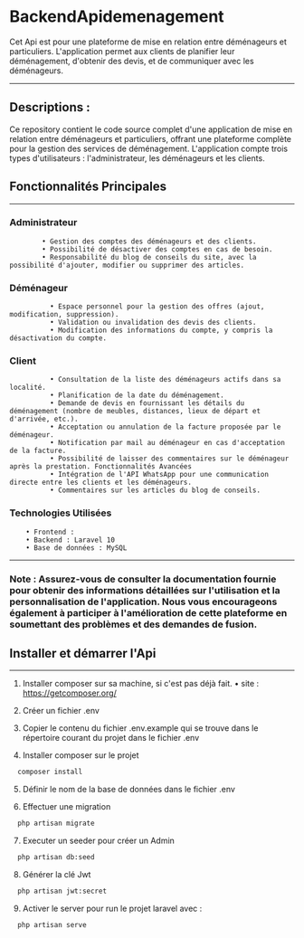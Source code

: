 
# BackendApidemenagement

Cet Api est pour une plateforme de mise en relation entre déménageurs et particuliers. L'application permet aux clients de planifier leur déménagement, d'obtenir des devis, et de communiquer avec les déménageurs.
______________________________________________________________________________________________________________________________________________________________________________________



## Descriptions : 

Ce repository contient le code source complet d'une application de mise en relation entre déménageurs et particuliers, offrant une plateforme complète pour la gestion des services de déménagement. L'application compte trois types d'utilisateurs : l'administrateur, les déménageurs et les clients. 
## Fonctionnalités Principales 
_________________________________
### Administrateur 
            • Gestion des comptes des déménageurs et des clients. 
            • Possibilité de désactiver des comptes en cas de besoin. 
            • Responsabilité du blog de conseils du site, avec la possibilité d'ajouter, modifier ou supprimer des articles. 
  ### Déménageur 
              • Espace personnel pour la gestion des offres (ajout, modification, suppression). 
              • Validation ou invalidation des devis des clients. 
              • Modification des informations du compte, y compris la désactivation du compte. 
 ###   Client 
              • Consultation de la liste des déménageurs actifs dans sa localité. 
              • Planification de la date du déménagement. 
              • Demande de devis en fournissant les détails du déménagement (nombre de meubles, distances, lieux de départ et d'arrivée, etc.).
              • Acceptation ou annulation de la facture proposée par le déménageur. 
              • Notification par mail au déménageur en cas d'acceptation de la facture. 
              • Possibilité de laisser des commentaires sur le déménageur après la prestation. Fonctionnalités Avancées 
              • Intégration de l'API WhatsApp pour une communication directe entre les clients et les déménageurs. 
              • Commentaires sur les articles du blog de conseils. 
  ###  Technologies Utilisées 
        • Frontend : 
        • Backend : Laravel 10
        • Base de données : MySQL
-----------------------------------------------------------------------------------------
### Note : Assurez-vous de consulter la documentation fournie pour obtenir des informations détaillées sur l'utilisation et la personnalisation de l'application. Nous vous encourageons également à participer à l'amélioration de cette plateforme en soumettant des problèmes et des demandes de fusion.
## Installer et démarrer l'Api
------------------------------------------------------------------------------------------
1) Installer composer sur sa machine, si c'est pas déjà fait.
            • site : https://getcomposer.org/

3) Créer un fichier .env

4) Copier le contenu du  fichier .env.example qui se trouve dans le répertoire courant du projet dans le fichier .env

5) Installer composer sur le projet
```bash
  composer install
```
5) Définir le nom de la  base de données dans le fichier .env 

6) Effectuer une migration
```bash
  php artisan migrate
```
7) Executer un seeder pour créer un Admin 
```bash
  php artisan db:seed
```
8) Générer la clé Jwt
```bash
  php artisan jwt:secret
```
9) Activer le server pour run le projet laravel avec : 
```bash
  php artisan serve
```
